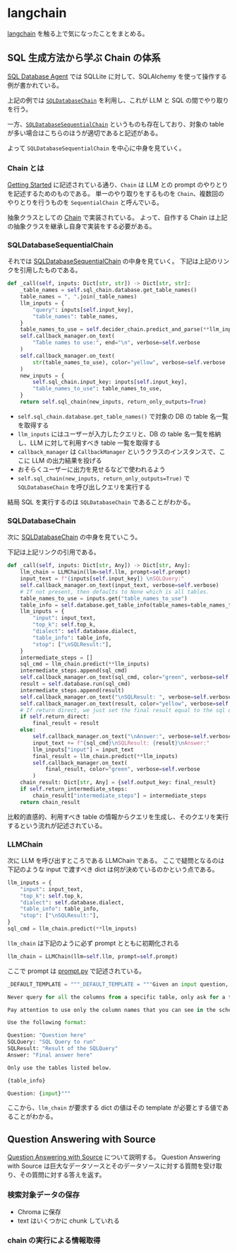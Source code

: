# langchain

[langchain](https://github.com/hwchase17/langchain) を触る上で気になったことをまとめる。

## SQL 生成方法から学ぶ Chain の体系

[SQL Database Agent](https://python.langchain.com/en/latest/modules/agents/toolkits/examples/sql_database.html?highlight=sql) では SQLLite に対して、SQLAlchemy を使って操作する例が書かれている。

上記の例では [`SQLDatabaseChain`](https://github.com/hwchase17/langchain/blob/65c0c73597d93f59c4afb47a398737038f081153/langchain/chains/sql_database/base.py#L16) を利用し、これが LLM と SQL の間でやり取りを行う。

一方、[`SQLDatabaseSequentialChain`](https://github.com/hwchase17/langchain/blob/65c0c73597d93f59c4afb47a398737038f081153/langchain/chains/sql_database/base.py#L110) というものも存在しており、対象の table が多い場合はこちらのほうが適切であると記述がある。

よって `SQLDatabaseSequentialChain` を中心に中身を見ていく。

### Chain とは

[Getting Started](https://python.langchain.com/en/latest/modules/chains/getting_started.html) に記述されている通り、`Chain` は LLM との prompt のやりとりを記述するためのものである。
単一のやり取りをするものを `Chain`、複数回のやりとりを行うものを `SequentialChain` と呼んでいる。

抽象クラスとしての [Chain](https://github.com/hwchase17/langchain/blob/65c0c73597d93f59c4afb47a398737038f081153/langchain/chains/base.py#L20-L282) で実装されている。
よって、自作する Chain は上記の抽象クラスを継承し自身で実装をする必要がある。

### SQLDatabaseSequentialChain

それでは [SQLDatabaseSequentialChain](https://github.com/hwchase17/langchain/blob/65c0c73597d93f59c4afb47a398737038f081153/langchain/chains/sql_database/base.py#L164-L182) の中身を見ていく。
下記は上記のリンクを引用したものである。

```python
def _call(self, inputs: Dict[str, str]) -> Dict[str, str]:
    _table_names = self.sql_chain.database.get_table_names()
    table_names = ", ".join(_table_names)
    llm_inputs = {
        "query": inputs[self.input_key],
        "table_names": table_names,
    }
    table_names_to_use = self.decider_chain.predict_and_parse(**llm_inputs)
    self.callback_manager.on_text(
        "Table names to use:", end="\n", verbose=self.verbose
    )
    self.callback_manager.on_text(
        str(table_names_to_use), color="yellow", verbose=self.verbose
    )
    new_inputs = {
        self.sql_chain.input_key: inputs[self.input_key],
        "table_names_to_use": table_names_to_use,
    }
    return self.sql_chain(new_inputs, return_only_outputs=True)
```

- `self.sql_chain.database.get_table_names()` で対象の DB の table 名一覧を取得する
- `llm_inputs` にはユーザーが入力したクエリと、DB の table 名一覧を格納し、LLM に対して利用すべき table 一覧を取得する
- `callback_manager` は `CallbackManager` というクラスのインスタンスで、ここに LLM の出力結果を投げる
- おそらくユーザーに出力を見せるなどで使われるよう
- `self.sql_chain(new_inputs, return_only_outputs=True)` で `SQLDatabaseChain` を呼び出しクエリを実行する

結局 SQL を実行するのは `SQLDatabaseChain` であることがわかる。

### SQLDatabaseChain

次に [SQLDatabaseChain](https://github.com/hwchase17/langchain/blob/65c0c73597d93f59c4afb47a398737038f081153/langchain/chains/sql_database/base.py#L67-L103) の中身を見ていこう。

下記は上記リンクの引用である。

```python
def _call(self, inputs: Dict[str, Any]) -> Dict[str, Any]:
    llm_chain = LLMChain(llm=self.llm, prompt=self.prompt)
    input_text = f"{inputs[self.input_key]} \nSQLQuery:"
    self.callback_manager.on_text(input_text, verbose=self.verbose)
    # If not present, then defaults to None which is all tables.
    table_names_to_use = inputs.get("table_names_to_use")
    table_info = self.database.get_table_info(table_names=table_names_to_use)
    llm_inputs = {
        "input": input_text,
        "top_k": self.top_k,
        "dialect": self.database.dialect,
        "table_info": table_info,
        "stop": ["\nSQLResult:"],
    }
    intermediate_steps = []
    sql_cmd = llm_chain.predict(**llm_inputs)
    intermediate_steps.append(sql_cmd)
    self.callback_manager.on_text(sql_cmd, color="green", verbose=self.verbose)
    result = self.database.run(sql_cmd)
    intermediate_steps.append(result)
    self.callback_manager.on_text("\nSQLResult: ", verbose=self.verbose)
    self.callback_manager.on_text(result, color="yellow", verbose=self.verbose)
    # If return direct, we just set the final result equal to the sql query
    if self.return_direct:
        final_result = result
    else:
        self.callback_manager.on_text("\nAnswer:", verbose=self.verbose)
        input_text += f"{sql_cmd}\nSQLResult: {result}\nAnswer:"
        llm_inputs["input"] = input_text
        final_result = llm_chain.predict(**llm_inputs)
        self.callback_manager.on_text(
            final_result, color="green", verbose=self.verbose
        )
    chain_result: Dict[str, Any] = {self.output_key: final_result}
    if self.return_intermediate_steps:
        chain_result["intermediate_steps"] = intermediate_steps
    return chain_result
```

比較的直感的、利用すべき table の情報からクエリを生成し、そのクエリを実行するという流れが記述されている。

### LLMChain

次に LLM を呼び出すところである LLMChain である。
ここで疑問となるのは下記のような input で渡すべき dict は何が決めているのかという点である。

```python
llm_inputs = {
    "input": input_text,
    "top_k": self.top_k,
    "dialect": self.database.dialect,
    "table_info": table_info,
    "stop": ["\nSQLResult:"],
}
sql_cmd = llm_chain.predict(**llm_inputs)
```

`llm_chain` は下記のように必ず prompt とともに初期化される

```python
llm_chain = LLMChain(llm=self.llm, prompt=self.prompt)
```

ここで prompt は [prompt.py](https://github.com/hwchase17/langchain/blob/65c0c73597d93f59c4afb47a398737038f081153/langchain/chains/sql_database/prompt.py) で記述されている。

```python
_DEFAULT_TEMPLATE = """_DEFAULT_TEMPLATE = """Given an input question, first create a syntactically correct {dialect} query to run, then look at the results of the query and return the answer. Unless the user specifies in his question a specific number of examples he wishes to obtain, always limit your query to at most {top_k} results. You can order the results by a relevant column to return the most interesting examples in the database.

Never query for all the columns from a specific table, only ask for a the few relevant columns given the question.

Pay attention to use only the column names that you can see in the schema description. Be careful to not query for columns that do not exist. Also, pay attention to which column is in which table.

Use the following format:

Question: "Question here"
SQLQuery: "SQL Query to run"
SQLResult: "Result of the SQLQuery"
Answer: "Final answer here"

Only use the tables listed below.

{table_info}

Question: {input}"""
```

ここから、`llm_chain` が要求する dict の値はその template が必要とする値であることがわかる。

## Question Answering with Source

[Question Answering with Source](https://python.langchain.com/en/latest/modules/chains/index_examples/qa_with_sources.html) について説明する。
Question Answering with Source は巨大なデータソースとそのデータソースに対する質問を受け取り、その質問に対する答えを返す。

### 検索対象データの保存

- Chroma に保存
- text はいくつかに chunk していれる

### chain の実行による情報取得
